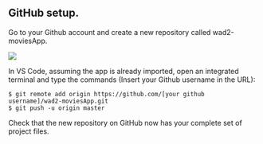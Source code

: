 ## GitHub setup.

Go to your Github account and create a new repository called wad2-moviesApp. 

![][github]

In VS Code, assuming the app is already imported, open an integrated terminal and type the commands (Insert your Github username in the URL):
~~~
$ git remote add origin https://github.com/[your github username]/wad2-moviesApp.git
$ git push -u origin master
~~~
Check that the new repository on GitHub now has your complete set of project files.


[github]: ./img/github.png